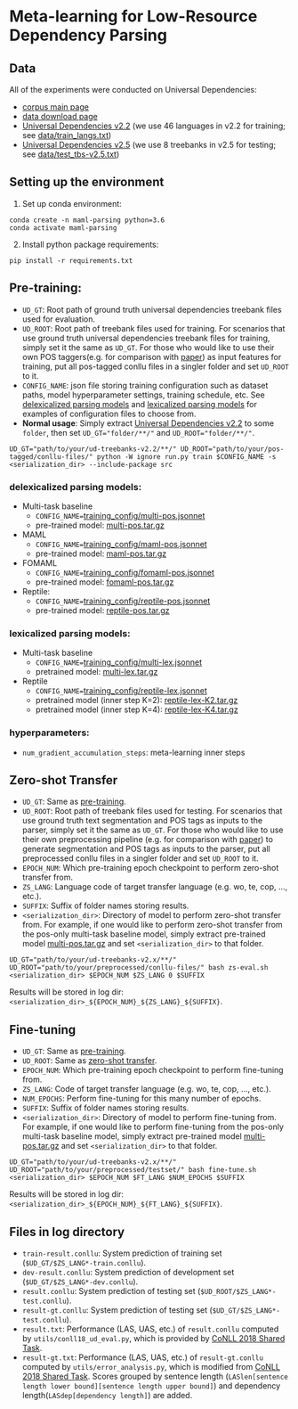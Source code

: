 # Meta-learning for Low-Resource Dependency Parsing

## Data
All of the experiments were conducted on Universal Dependencies:
- [corpus main page](https://universaldependencies.org/)
- [data download page](https://lindat.mff.cuni.cz/repository/xmlui/handle/11234/1-3226)
- [Universal Dependencies v2.2](https://lindat.mff.cuni.cz/repository/xmlui/bitstream/handle/11234/1-2837/ud-treebanks-v2.2.tgz?sequence=1&isAllowed=y) (we use 46 languages in v2.2 for training; see [data/train_langs.txt](data/train_langs.txt))
- [Universal Dependencies v2.5](https://lindat.mff.cuni.cz/repository/xmlui/bitstream/handle/11234/1-3105/ud-treebanks-v2.5.tgz?sequence=1&isAllowed=y) (we use 8 treebanks in v2.5 for testing; see [data/test_tbs-v2.5.txt](data/test_tbs-v2.5.txt))

## Setting up the environment
1. Set up conda environment:
```=bash
conda create -n maml-parsing python=3.6
conda activate maml-parsing
```
2. Install python package requirements:
```=bash
pip install -r requirements.txt
```

## Pre-training:

- `UD_GT`: Root path of ground truth universal dependencies treebank files used for evaluation.
- `UD_ROOT`: Root path of treebank files used for training. For scenarios that use ground truth universal dependencies treebank files for training, simply set it the same as `UD_GT`. For those who would like to use their own POS taggers(e.g. for comparison with [paper](https://www.aclweb.org/anthology/K18-2016.pdf)) as input features for training, put all pos-tagged conllu files in a singler folder and set `UD_ROOT` to it.
- `CONFIG_NAME`: json file storing training configuration such as dataset paths, model hyperparameter settings, training schedule, etc. See [delexicalized parsing models](#delexicalized-parsing-models) and [lexicalized parsing models](#lexicalized-parsing-models) for examples of configuration files to choose from.
- **Normal usage**: Simply extract [Universal Dependencies v2.2](https://lindat.mff.cuni.cz/repository/xmlui/bitstream/handle/11234/1-2837/ud-treebanks-v2.2.tgz?sequence=1&isAllowed=y) to some `folder`, then set `UD_GT="folder/**/"` and `UD_ROOT="folder/**/"`.
```=bash
UD_GT="path/to/your/ud-treebanks-v2.2/**/" UD_ROOT="path/to/your/pos-tagged/conllu-files/" python -W ignore run.py train $CONFIG_NAME -s <serialization_dir> --include-package src
```

### delexicalized parsing models:
- Multi-task baseline
    - `CONFIG_NAME=`[training_config/multi-pos.jsonnet](training_config/multi-pos.jsonnet)
    - pre-trained model: [multi-pos.tar.gz](https://drive.google.com/file/d/1FxDu5yrRHCw70sakJwXfOuZuU5fMfeDC/view?usp=sharing)
- MAML
    - `CONFIG_NAME=`[training_config/maml-pos.jsonnet](training_config/maml-pos.jsonnet)
    - pre-trained model: [maml-pos.tar.gz](https://drive.google.com/file/d/1_EVTZawK8ull66PjqSC-2t3-T026INaW/view?usp=sharing)
- FOMAML
    - `CONFIG_NAME=`[training_config/fomaml-pos.jsonnet](training_config/fomaml-pos.jsonnet)
    - pre-trained model: [fomaml-pos.tar.gz](https://drive.google.com/file/d/1TlOClQ5UAYtKwgKkw5d7OPpDdRZpojgT/view?usp=sharing)
- Reptile:
    - `CONFIG_NAME=`[training_config/reptile-pos.jsonnet](training_config/reptile-pos.jsonnet)
    - pre-trained model: [reptile-pos.tar.gz](https://drive.google.com/file/d/16X2ouqFfbd-FLDi7kLza2X7hUWcf_Lpd/view?usp=sharing)

### lexicalized parsing models:
- Multi-task baseline
    - `CONFIG_NAME=`[training_config/multi-lex.jsonnet](training_config/multi-lex.jsonnet)
    - pretrained model: [multi-lex.tar.gz](https://drive.google.com/file/d/1D6hHFuQey6m9gIIDeo8CkEglMi7P_HwX/view?usp=sharing)
- Reptile
    - `CONFIG_NAME=`[training_config/reptile-lex.jsonnet](training_config/reptile-lex.jsonnet)
    - pretrained model (inner step K=2): [reptile-lex-K2.tar.gz](https://drive.google.com/file/d/1pc0xTWtZhDAWFE5XhOaBNJxJymFuUL9m/view?usp=sharing)
    - pretrained model (inner step K=4): [reptile-lex-K4.tar.gz](https://drive.google.com/file/d/1-bmNc6JTCh5v0zfDpxuQEJ2e0XZPDrsD/view?usp=sharing)

### hyperparameters:
- `num_gradient_accumulation_steps`: meta-learning inner steps

## Zero-shot Transfer
- `UD_GT`: Same as [pre-training](#pre-training).
- `UD_ROOT`: Root path of treebank files used for testing. For scenarios that use ground truth text segmentation and POS tags as inputs to the parser, simply set it the same as `UD_GT`. For those who would like to use their own preprocessing pipeline (e.g. for comparison with [paper](https://www.aclweb.org/anthology/K18-2016.pdf)) to generate segmentation and POS tags as inputs to the parser, put all preprocessed conllu files in a singler folder and set `UD_ROOT` to it.
- `EPOCH_NUM`:  Which pre-training epoch checkpoint to perform zero-shot transfer from.
- `ZS_LANG`:  Language code of target transfer language (e.g. wo, te, cop, ..., etc.).
- `SUFFIX`:  Suffix of folder names storing results.
- `<serialization_dir>`:  Directory of model to perform zero-shot transfer from. For example, if one would like to perform zero-shot transfer from the pos-only multi-task baseline model, simply extract pre-trained model [multi-pos.tar.gz](https://drive.google.com/file/d/1v56inJzvpe9_YtJvtPUSaJeIIa2Fa2Qg/view?usp=sharing) and set `<serialization_dir>` to that folder.
```=bash
UD_GT="path/to/your/ud-treebanks-v2.x/**/" UD_ROOT="path/to/your/preprocessed/conllu-files/" bash zs-eval.sh <serialization_dir> $EPOCH_NUM $ZS_LANG 0 $SUFFIX
```

Results will be stored in log dir: `<serialization_dir>_${EPOCH_NUM}_${ZS_LANG}_${SUFFIX}`.

## Fine-tuning
- `UD_GT`: Same as [pre-training](#pre-training).
- `UD_ROOT`: Same as [zero-shot transfer](#zero-shot-transfer).
- `EPOCH_NUM`:  Which pre-training epoch checkpoint to perform fine-tuning from.
- `ZS_LANG`:  Code of target transfer language (e.g. wo, te, cop, ..., etc.).
- `NUM_EPOCHS`: Perform fine-tuning for this many number of epochs.
- `SUFFIX`:  Suffix of folder names storing results.
- `<serialization_dir>`: Directory of model to perform fine-tuning from. For example, if one would like to perform fine-tuning from the pos-only multi-task baseline model, simply extract pre-trained model [multi-pos.tar.gz](https://drive.google.com/file/d/1v56inJzvpe9_YtJvtPUSaJeIIa2Fa2Qg/view?usp=sharing) and set `<serialization_dir>` to that folder.
```=bash
UD_GT="path/to/your/ud-treebanks-v2.x/**/" UD_ROOT="path/to/your/preprocessed/testset/" bash fine-tune.sh <serialization_dir> $EPOCH_NUM $FT_LANG $NUM_EPOCHS $SUFFIX
``` 

Results will be stored in log dir: `<serialization_dir>_${EPOCH_NUM}_${FT_LANG}_${SUFFIX}`.

## Files in log directory
- `train-result.conllu`: System prediction of training set (`$UD_GT/$ZS_LANG*-train.conllu`).
- `dev-result.conllu`: System prediction of development set (`$UD_GT/$ZS_LANG*-dev.conllu`).
- `result.conllu`: System prediction of testing set (`$UD_ROOT/$ZS_LANG*-test.conllu`).
- `result-gt.conllu`: System prediction of testing set  (`$UD_GT/$ZS_LANG*-test.conllu`).
- `result.txt`: Performance (LAS, UAS, etc.) of `result.conllu` computed by `utils/conll18_ud_eval.py`, which is provided by [CoNLL 2018 Shared Task](http://universaldependencies.org/conll18/evaluation.html).
- `result-gt.txt`: Performance (LAS, UAS, etc.) of `result-gt.conllu` computed by `utils/error_analysis.py`, which is modified from [CoNLL 2018 Shared Task](http://universaldependencies.org/conll18/evaluation.html). Scores grouped by sentence length (`LASlen[sentence length lower bound][sentence length upper bound]`) and dependency length(`LASdep[dependency length]`) are added.
